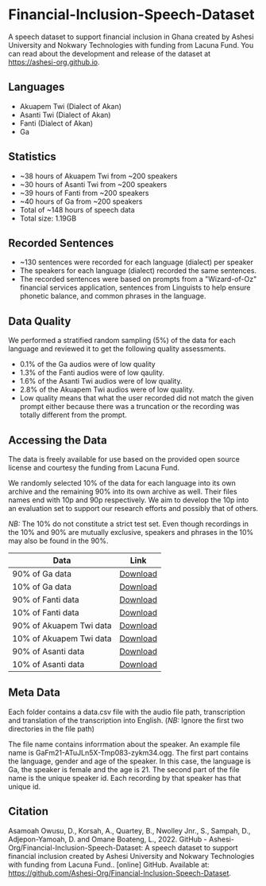 # Financial-Inclusion-Speech-Dataset
A speech dataset to support financial inclusion in Ghana created by Ashesi University and Nokwary Technologies with funding from Lacuna Fund. You can read about the development and release of the dataset at https://ashesi-org.github.io.

## Languages

- Akuapem Twi (Dialect of Akan)
- Asanti Twi (Dialect of Akan)
- Fanti (Dialect of Akan)
- Ga

## Statistics
- ~38 hours of Akuapem Twi from ~200 speakers
- ~30 hours of Asanti Twi from ~200 speakers
- ~39 hours of Fanti from ~200 speakers
- ~40 hours of Ga from ~200 speakers
- Total of ~148 hours of speech data
- Total size: 1.19GB

## Recorded Sentences
- ~130 sentences were recorded for each language (dialect) per speaker
- The speakers for each language (dialect) recorded the same sentences.
- The recorded sentences were based on prompts from a "Wizard-of-Oz" financial services application, sentences from Linguists to help ensure phonetic balance, and common phrases in the language.

## Data Quality

We performed a stratified random sampling (5%) of the data for each language and reviewed it to get the following quality assessments.

- 0.1% of the Ga audios were of low quality
- 1.3% of the Fanti audios were of low qaulity.
- 1.6% of the Asanti Twi audios were of low quality.
- 2.8% of the Akuapem Twi audios were of low quality.
- Low quality means that what the user recorded did not match the given prompt either because there was a truncation or the recording was totally different from the prompt.

## Accessing the Data

The data is freely available for use based on the provided open source license and courtesy the funding from Lacuna Fund.

We randomly selected 10% of the data for each language into its own archive and the remaining 90% into its own archive as well. Their files names end with 10p and 90p respectively. We aim to develop the 10p into an evaluation set to support our research efforts and possibly that of others. 

*NB:* The 10% do not constitute a strict test set. Even though recordings in the 10% and 90% are mutually exclusive, speakers and phrases in the 10% may also be found in the 90%.

| Data      | Link |
| ----------- | ----------- |
| 90% of Ga data      | [Download](https://fisd-dataset.s3.amazonaws.com/fisd-ga-90p.zip)       |
| 10% of Ga data   | [Download](https://fisd-dataset.s3.amazonaws.com/fisd-ga-10p.zip)         |
| 90% of Fanti data   | [Download](https://fisd-dataset.s3.amazonaws.com/fisd-fanti-90p.zip)         |
| 10% of Fanti data   | [Download](https://fisd-dataset.s3.amazonaws.com/fisd-fanti-10p.zip)         |
| 90% of Akuapem Twi data   | [Download](https://fisd-dataset.s3.amazonaws.com/fisd-akuapim-twi-90p.zip)         |
| 10% of Akuapem Twi data   | [Download](https://fisd-dataset.s3.amazonaws.com/fisd-akuapim-twi-10p.zip)         |
| 90% of Asanti data   | [Download](https://fisd-dataset.s3.amazonaws.com/fisd-asanti-twi-90p.zip)         |
| 10% of Asanti data   | [Download](https://fisd-dataset.s3.amazonaws.com/fisd-asanti-twi-10p.zip)         |

## Meta Data 

Each folder contains a data.csv file with the audio file path, transcription and translation of the transcription into English. (*NB:* Ignore the first two directories in the file path)

The file name contains inforrmation about the speaker. An example file name is GaFm21-ATuJLn5X-Tmp083-zykm34.ogg. The first part contains the language, gender and age of the speaker. In this case, the language is Ga, the speaker is female and the age is 21. The second part of the file name is the unique speaker id. Each recording by that speaker has that unique id.

## Citation

Asamoah Owusu, D., Korsah, A., Quartey, B., Nwolley Jnr., S., Sampah, D., Adjepon-Yamoah, D. and Omane Boateng, L., 2022. GitHub - Ashesi-Org/Financial-Inclusion-Speech-Dataset: A speech dataset to support financial inclusion created by Ashesi University and Nokwary Technologies with funding from Lacuna Fund.. [online] GitHub. Available at: <https://github.com/Ashesi-Org/Financial-Inclusion-Speech-Dataset>.

